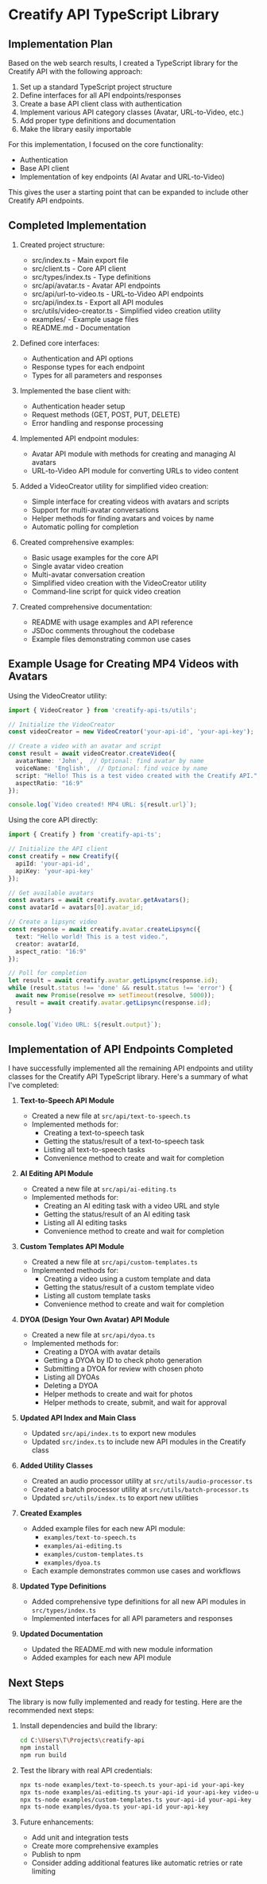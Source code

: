 # Creatify API TypeScript Library

## Implementation Plan

Based on the web search results, I created a TypeScript library for the Creatify API with the following approach:

1. Set up a standard TypeScript project structure
2. Define interfaces for all API endpoints/responses
3. Create a base API client class with authentication
4. Implement various API category classes (Avatar, URL-to-Video, etc.)
5. Add proper type definitions and documentation
6. Make the library easily importable 

For this implementation, I focused on the core functionality:
- Authentication
- Base API client
- Implementation of key endpoints (AI Avatar and URL-to-Video)

This gives the user a starting point that can be expanded to include other Creatify API endpoints.

## Completed Implementation

1. Created project structure:
   - src/index.ts - Main export file
   - src/client.ts - Core API client
   - src/types/index.ts - Type definitions
   - src/api/avatar.ts - Avatar API endpoints
   - src/api/url-to-video.ts - URL-to-Video API endpoints
   - src/api/index.ts - Export all API modules
   - src/utils/video-creator.ts - Simplified video creation utility
   - examples/ - Example usage files
   - README.md - Documentation

2. Defined core interfaces:
   - Authentication and API options
   - Response types for each endpoint
   - Types for all parameters and responses

3. Implemented the base client with:
   - Authentication header setup
   - Request methods (GET, POST, PUT, DELETE)
   - Error handling and response processing

4. Implemented API endpoint modules:
   - Avatar API module with methods for creating and managing AI avatars
   - URL-to-Video API module for converting URLs to video content

5. Added a VideoCreator utility for simplified video creation:
   - Simple interface for creating videos with avatars and scripts
   - Support for multi-avatar conversations
   - Helper methods for finding avatars and voices by name
   - Automatic polling for completion

6. Created comprehensive examples:
   - Basic usage examples for the core API
   - Single avatar video creation
   - Multi-avatar conversation creation
   - Simplified video creation with the VideoCreator utility
   - Command-line script for quick video creation

7. Created comprehensive documentation:
   - README with usage examples and API reference
   - JSDoc comments throughout the codebase
   - Example files demonstrating common use cases

## Example Usage for Creating MP4 Videos with Avatars

Using the VideoCreator utility:

```typescript
import { VideoCreator } from 'creatify-api-ts/utils';

// Initialize the VideoCreator
const videoCreator = new VideoCreator('your-api-id', 'your-api-key');

// Create a video with an avatar and script
const result = await videoCreator.createVideo({
  avatarName: 'John',  // Optional: find avatar by name
  voiceName: 'English',  // Optional: find voice by name
  script: "Hello! This is a test video created with the Creatify API.",
  aspectRatio: "16:9"
});

console.log(`Video created! MP4 URL: ${result.url}`);
```

Using the core API directly:

```typescript
import { Creatify } from 'creatify-api-ts';

// Initialize the API client
const creatify = new Creatify({
  apiId: 'your-api-id',
  apiKey: 'your-api-key'
});

// Get available avatars
const avatars = await creatify.avatar.getAvatars();
const avatarId = avatars[0].avatar_id;

// Create a lipsync video
const response = await creatify.avatar.createLipsync({
  text: "Hello world! This is a test video.",
  creator: avatarId,
  aspect_ratio: "16:9"
});

// Poll for completion
let result = await creatify.avatar.getLipsync(response.id);
while (result.status !== 'done' && result.status !== 'error') {
  await new Promise(resolve => setTimeout(resolve, 5000));
  result = await creatify.avatar.getLipsync(response.id);
}

console.log(`Video URL: ${result.output}`);
```

## Implementation of API Endpoints Completed

I have successfully implemented all the remaining API endpoints and utility classes for the Creatify API TypeScript library. Here's a summary of what I've completed:

1. **Text-to-Speech API Module**
   - Created a new file at `src/api/text-to-speech.ts`
   - Implemented methods for:
     - Creating a text-to-speech task
     - Getting the status/result of a text-to-speech task
     - Listing all text-to-speech tasks
     - Convenience method to create and wait for completion

2. **AI Editing API Module**
   - Created a new file at `src/api/ai-editing.ts`
   - Implemented methods for:
     - Creating an AI editing task with a video URL and style
     - Getting the status/result of an AI editing task
     - Listing all AI editing tasks
     - Convenience method to create and wait for completion

3. **Custom Templates API Module**
   - Created a new file at `src/api/custom-templates.ts`
   - Implemented methods for:
     - Creating a video using a custom template and data
     - Getting the status/result of a custom template video
     - Listing all custom template tasks
     - Convenience method to create and wait for completion

4. **DYOA (Design Your Own Avatar) API Module**
   - Created a new file at `src/api/dyoa.ts`
   - Implemented methods for:
     - Creating a DYOA with avatar details
     - Getting a DYOA by ID to check photo generation
     - Submitting a DYOA for review with chosen photo
     - Listing all DYOAs
     - Deleting a DYOA
     - Helper methods to create and wait for photos
     - Helper methods to create, submit, and wait for approval

5. **Updated API Index and Main Class**
   - Updated `src/api/index.ts` to export new modules
   - Updated `src/index.ts` to include new API modules in the Creatify class

6. **Added Utility Classes**
   - Created an audio processor utility at `src/utils/audio-processor.ts`
   - Created a batch processor utility at `src/utils/batch-processor.ts`
   - Updated `src/utils/index.ts` to export new utilities

7. **Created Examples**
   - Added example files for each new API module:
     - `examples/text-to-speech.ts`
     - `examples/ai-editing.ts`
     - `examples/custom-templates.ts`
     - `examples/dyoa.ts`
   - Each example demonstrates common use cases and workflows

8. **Updated Type Definitions**
   - Added comprehensive type definitions for all new API modules in `src/types/index.ts`
   - Implemented interfaces for all API parameters and responses

9. **Updated Documentation**
   - Updated the README.md with new module information
   - Added examples for each new API module

## Next Steps

The library is now fully implemented and ready for testing. Here are the recommended next steps:

1. Install dependencies and build the library:
   ```bash
   cd C:\Users\T\Projects\creatify-api
   npm install
   npm run build
   ```

2. Test the library with real API credentials:
   ```bash
   npx ts-node examples/text-to-speech.ts your-api-id your-api-key
   npx ts-node examples/ai-editing.ts your-api-id your-api-key video-url
   npx ts-node examples/custom-templates.ts your-api-id your-api-key
   npx ts-node examples/dyoa.ts your-api-id your-api-key
   ```

3. Future enhancements:
   - Add unit and integration tests
   - Create more comprehensive examples
   - Publish to npm
   - Consider adding additional features like automatic retries or rate limiting
